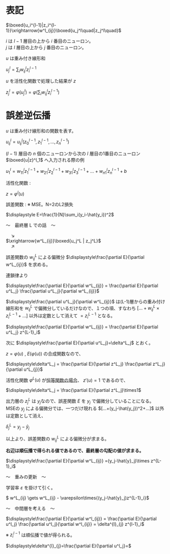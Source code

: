# 表記

$\boxed{u_i^{l-1}|z_i^{l-1}}\xrightarrow{w^l_{ij}}\boxed{u_j^l\quad|z_j^l\quad}$  

$i$ は $l-1$ 層目の上から $i$ 番目のニューロン。  
$j$ は $l$ 層目の上から $j$ 番目のニューロン。

$u$ は重み付き線形和

$\displaystyle u^l_{j}=\sum_i w^l_{ij}z^{l-1}_i$

$u$ を活性化関数で処理した結果が $z$

$\displaystyle z^l_j=\varphi(u^l_j)=\varphi(\sum_i w^l_{ij}z^{l-1}_i)$

# 誤差逆伝播

$u$ は重み付け線形和の関数を表す。

$u^l_{ij}=u^l_{ij}(z^{l-1}_0,z^{l-1}_1,...,z^{l-1}_n)$

$(l-1)$ 層目の $n$ 個のニューロンから次の $l$ 層目の1番目のニューロン $\boxed{u|z}^l_1$ へ入力される際の例

$u^l_1=w^l_{11}z_1^{l-1} + w^l_{21}z_2^{l-1} + w^l_{31}z_3^{l-1} +...+ w^l_{n1}z_n^{l-1}+b$

活性化関数 :

$z=\varphi^l(u)$

誤差関数 : ※ MSE。N=2のL2損失

$\displaystyle E=\frac{1}{N}\sum_i(y_i-\hat{y_i})^2$

～　最終層 L での話　～

$\quad\searrow$  
$\xrightarrow{w^L_{ij}}\boxed{u_j^L | z_j^L}$  
$\quad\nearrow$

誤差関数の ${w^L_{ij}}$ による偏微分 $\displaystyle\frac{\partial E}{\partial w^L_{ij}}$ を求める。

連鎖律より

$\displaystyle\frac{\partial E}{\partial w^L_{ij}} = \frac{\partial E}{\partial u^L_j} \frac{\partial u^L_j}{\partial w^L_{ij}}$

$\displaystyle\frac{\partial u^L_j}{\partial w^L_{ij}}$ は(L-1)層からの重み付け線形和を $w^L_{ij}$ で偏微分しているだけなので、１つの項、すなわち $[...+w^L_{ij}\times{z^{L-1}_i}+...]$ 以外は定数として消えて $=z^{L-1}_i$ となる。

$\displaystyle\frac{\partial E}{\partial w^L_{ij}} = \frac{\partial E}{\partial u^L_j} z^{L-1}_i$

次に $\displaystyle\frac{\partial E}{\partial u^L_j}=\delta^L_j$ とおく。

$z=\varphi(u)$ , $E(\varphi(u))$ の合成関数なので、

$\displaystyle\delta^L_j = \frac{\partial E}{\partial z^L_j} \frac{\partial z^L_j}{\partial u^L_{j}}$

活性化関数 $\varphi^L(u)$ が<ins>恒等関数の場合</ins>、 $z'(u)=1$ であるので、

$\displaystyle\delta^L_j = \frac{\partial E}{\partial z^L_j}\times1$

出力層の $z^L_j$ は $y_j$なので、誤差関数 $E$ を $y_j$ で偏微分していることになる。  
MSEの $y_j$ による偏微分では、一つだけ現れる $[...+(y_j-\hat{y_j})^2+...]$ 以外は定数として消え、

$\delta^L_j=y_j-\hat{y}_j$

以上より、誤差関数の ${w^L_{ij}}$ による偏微分が求まる。

**右辺は順伝播で得られる値であるので、最終層の勾配の値が求まる。**

$\displaystyle\frac{\partial E}{\partial w^L_{ij}} =(y_j-\hat{y}_j)\times z^{L-1}_i$

～　重みの更新　～

学習率 $\varepsilon$ を掛けて引く。

$ w^L_{ij} \gets w^L_{ij} - \varepsilon\times{(y_j-\hat{y}_j)z^{L-1}_i}$

～　中間層を考える　～

$\displaystyle\frac{\partial E}{\partial w^l_{ij}} = \frac{\partial E}{\partial u^l_j} \frac{\partial u^l_j}{\partial w^l_{ij}} = \delta^{l}_{j} z^{l-1}_i$

※ $z^{l-1}_i$ は順伝播で値が得られる。

$\displaystyle\delta^{l}_{j}=\frac{\partial E}{\partial u^l_j}=$
